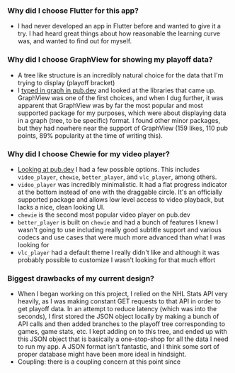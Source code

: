 ### Why did I choose Flutter for this app?
- I had never developed an app in Flutter before and wanted to give it a try.
I had heard great things about how reasonable the learning curve was, and
wanted to find out for myself.

### Why did I choose GraphView for showing my playoff data?
- A tree like structure is an incredibly natural choice for the data that
I'm trying to display (playoff bracket)
- I [typed in graph in pub.dev](https://pub.dev/packages?q=graph) and looked
at the libraries that came up. GraphView was one of the first choices, and when
I dug further, it was apparent that GraphView was by far the most popular and
most supported package for my purposes, which were about displaying data in
a graph (tree, to be specific) format. I found other minor packages, but they
had nowhere near the support of GraphView 
(159 likes, 110 pub points, 89% popularity at the time of writing this).

### Why did I choose Chewie for my video player?
- [Looking at pub.dev](https://pub.dev/packages?q=video+player) I had a few
possible options. This includes `video_player`, `chewie`, `better_player`,
and `vlc_player`, among others.
- `video_player` was incredibly minimalistic. It had
a flat progress indicator at the bottom instead of one with the draggable
circle. It's an officially supported package and allows low level access
to video playback, but lacks a nice, clean looking UI.
- `chewie` is the second most popular video player on pub.dev
- `better_player` is built on `chewie` and had a bunch of features I knew
I wasn't going to use including really good subtitle support and various
codecs and use cases that were much more advanced than what I was looking for
- `vlc_player` had a default theme I really didn't like and although it was
probably possible to customize I wasn't looking for that much effort

### Biggest drawbacks of my current design?
- When I began working on this project, I relied on the NHL Stats API very
heavily, as I was making constant GET requests to that API in order to get
playoff data. In an attempt to reduce latency (which was into the seconds),
I first stored the JSON object locally by making a bunch of API calls and
then added branches to the playoff tree corresponding to games, game
stats, etc. I kept adding on to this tree, and ended up with this JSON
object that is basically a one-stop-shop for all the data I need to run
my app. A JSON format isn't fantastic, and I think some sort of proper
database might have been more ideal in hindsight.
- Coupling: there is a coupling concern at this point since